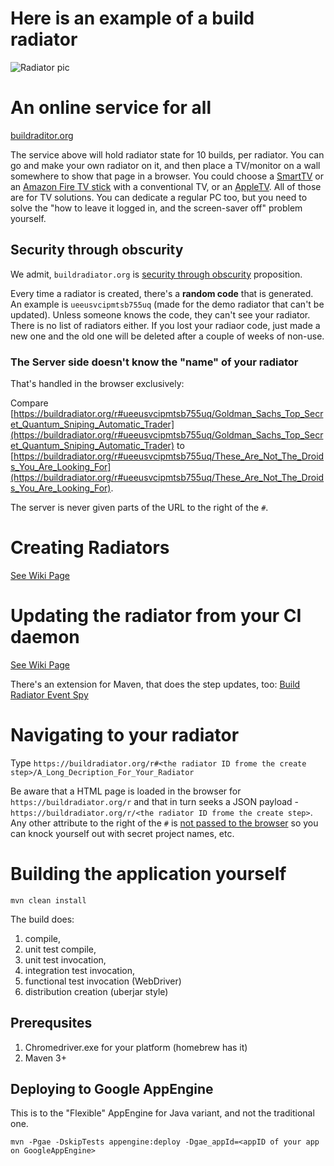 # Here is an example of a build radiator

![Radiator pic](https://cloud.githubusercontent.com/assets/82182/26152799/8c69e2f0-3ad6-11e7-8294-62196ebad748.png)

# An online service for all

[buildraditor.org](https://buildraditor.org)

The service above will hold radiator state for 10 builds, per radiator. You can go and make your own radiator on
it, and then place a TV/monitor on a wall somewhere to show that page in a browser. You could choose a 
[SmartTV](//github.com/BuildRadiator/BuildRadiator/wiki/Compatible-SmartTVs) or an 
[Amazon Fire TV stick](//github.com/BuildRadiator/BuildRadiator/wiki/Amazon-Fire-TV-Stick) with a conventional TV, or an 
[AppleTV](//github.com/BuildRadiator/BuildRadiator/wiki/AppleTV). All of those are for TV solutions. You can dedicate a 
regular PC too, but you need to solve the "how to leave it logged in, and the screen-saver off" problem yourself.


## Security through obscurity

We admit, `buildradiator.org` is [security through obscurity](https://en.wikipedia.org/wiki/Security_through_obscurity) proposition.

Every time a radiator is created, there's a **random code** that is generated. An example is `ueeusvcipmtsb755uq` (made for the 
demo radiator that can't be updated). Unless someone knows the code, they can't see your radiator. There is no list of radiators
either. If you lost your radiaor code, just made a new one and the old one will be deleted after a couple of weeks of non-use.



### The Server side doesn't know the "name" of your radiator

That's handled in the browser exclusively:

Compare [https://buildradiator.org/r#ueeusvcipmtsb755uq/Goldman_Sachs_Top_Secret_Quantum_Sniping_Automatic_Trader](https://buildradiator.org/r#ueeusvcipmtsb755uq/Goldman_Sachs_Top_Secret_Quantum_Sniping_Automatic_Trader) to
[https://buildradiator.org/r#ueeusvcipmtsb755uq/These_Are_Not_The_Droids_You_Are_Looking_For](https://buildradiator.org/r#ueeusvcipmtsb755uq/These_Are_Not_The_Droids_You_Are_Looking_For).

The server is never given parts of the URL to the right of the `#`.

# Creating Radiators

[See Wiki Page](//github.com/BuildRadiator/BuildRadiator/wiki/Getting-Started)

# Updating the radiator from your CI daemon
 
[See Wiki Page](//github.com/BuildRadiator/BuildRadiator/wiki/Updating-the-status-of-a-build)

There's an extension for Maven, that does the step updates, too: [Build Radiator Event Spy](//github.com/BuildRadiator/BuildRadiatorEventSpy)

# Navigating to your radiator

Type `https://buildradiator.org/r#<the radiator ID frome the create step>/A_Long_Decription_For_Your_Radiator`

Be aware that a HTML page is loaded in the browser for `https://buildradiator.org/r` and that in turn 
seeks a JSON payload -  `https://buildradiator.org/r/<the radiator ID frome the create step>`. Any other attribute
to the right of the `#` is [not passed to the browser](https://en.wikipedia.org/wiki/Fragment_identifier) so you can 
knock yourself out with secret project names, etc. 

# Building the application yourself

```
mvn clean install
```

The build does: 

1. compile, 
2. unit test compile, 
3. unit test invocation, 
4. integration test invocation, 
5. functional test invocation (WebDriver)
6. distribution creation (uberjar style)

## Prerequsites

1. Chromedriver.exe for your platform (homebrew has it)
2. Maven 3+

## Deploying to Google AppEngine

This is to the "Flexible" AppEngine for Java variant, and not the traditional one.

```
mvn -Pgae -DskipTests appengine:deploy -Dgae_appId=<appID of your app on GoogleAppEngine>
```